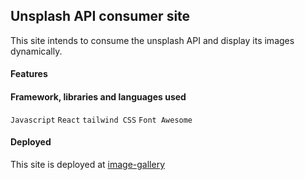 ## Unsplash API consumer site
This site intends to consume the unsplash API and display its images dynamically.

#### Features


#### Framework, libraries and languages used
`Javascript` `React` `tailwind CSS` `Font Awesome`

#### Deployed
This site is deployed at [image-gallery](https://image-gallery-dlm317.netlify.app/)

